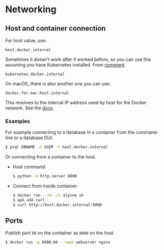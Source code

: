 # Networking

## Host and container connection

For host value, use:

```
host.docker.internal
```

Sometimes it doesn't work after it worked before, so you can use this assuming you have Kubernetes installed. From [comment](https://github.com/docker/for-mac/issues/2965#issuecomment-895164896).

```
kubernetes.docker.internal
```

On macOS, there is also another one you can use:

```
docker.for.mac.host.internal
```

This resolves to the internal IP address used by host for the Docker network. See the [docs](https://docs.docker.com/desktop/networking/#i-want-to-connect-from-a-container-to-a-service-on-the-host).

### Examples

For example connecting to a database in a container from the command-line or a database GUI. 

```sh
$ psql DBNAME -U USER -h host.docker.internal
```

Or connecting from a container to the host.

- Host command:
    ```sh
    $ python -m http.server 8000
    ```
- Connect from inside container:
    ```sh
    $ docker run --rm -it alpine sh
    $ apk add curl
    $ curl http://host.docker.internal:8000
    ```

## Ports

Publish port `80` on the container as `8000` on the host.

```sh
$ docker run -p 8000:80 --name webserver nginx
```

